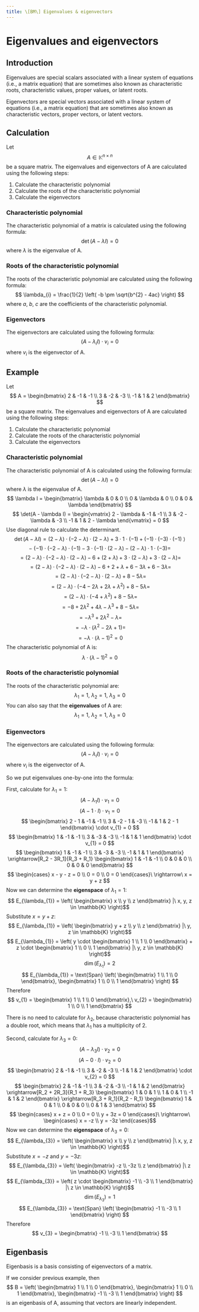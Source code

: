 ```yaml
---
title: \[BM\] Eigenvalues & eigenvectors
---
```


# Eigenvalues and eigenvectors

## Introduction
Eigenvalues are special scalars associated with a linear system of equations (i.e., a matrix equation) that are sometimes also known as characteristic roots, characteristic values, proper values, or latent roots.

Eigenvectors are special vectors associated with a linear system of equations (i.e., a matrix equation) that are sometimes also known as characteristic vectors, proper vectors, or latent vectors.

## Calculation
Let
$$ A \in \mathbb{K}^{n \times n} $$
be a square matrix. The eigenvalues and eigenvectors of A are calculated using the following steps:

1. Calculate the characteristic polynomial
2. Calculate the roots of the characteristic polynomial
3. Calculate the eigenvectors

### Characteristic polynomial
The characteristic polynomial of a matrix is calculated using the following formula:
$$ \det(A - \lambda I) = 0 $$
where
$\lambda$
is the eigenvalue of A.

### Roots of the characteristic polynomial
The roots of the characteristic polynomial are calculated using the following formula:
$$ \lambda_{i} = \frac{1}{2} \left( -b \pm \sqrt{b^{2} - 4ac} \right) $$
where
$a$, $b$, $c$
are the coefficients of the characteristic polynomial.

### Eigenvectors
The eigenvectors are calculated using the following formula:
$$ (A - \lambda_{i} I) \cdot v_{i} = 0 $$
where
$v_{i}$
is the eigenvector of A.

## Example
Let
$$ A = \begin{bmatrix}
    2 & -1 & -1 \\
    3 & -2 & -3 \\
    -1 & 1 & 2
\end{bmatrix} $$
be a square matrix. The eigenvalues and eigenvectors of A are calculated using the following steps:

1. Calculate the characteristic polynomial
2. Calculate the roots of the characteristic polynomial
3. Calculate the eigenvectors

### Characteristic polynomial
The characteristic polynomial of A is calculated using the following formula:
$$ \det(A - \lambda I) = 0 $$
where
$\lambda$
is the eigenvalue of A.
$$ \lambda I = \begin{bmatrix}
    \lambda & 0 & 0 \\
    0 & \lambda & 0 \\
    0 & 0 & \lambda
\end{bmatrix} $$
$$ \det(A - \lambda I) = \begin{vmatrix}
    2 - \lambda & -1 & -1 \\
    3 & -2 - \lambda & -3 \\
    -1 & 1 & 2 - \lambda
\end{vmatrix} = 0 $$
Use diagonal rule to calculate the determinant.
$$ \det(A - \lambda I) = (2 - \lambda) \cdot (-2 - \lambda) \cdot (2 - \lambda) + 3 \cdot 1 \cdot (-1) + (-1) \cdot (-3) \cdot (-1)\ \rangle$$
$$-\ (-1) \cdot (-2 - \lambda) \cdot (-1) - 3 \cdot (-1) \cdot (2 - \lambda) - (2 - \lambda) \cdot 1 \cdot (-3) = $$
$$ = (2 - \lambda) \cdot (-2 - \lambda) \cdot (2 - \lambda) - 6 + (2 + \lambda) + 3 \cdot (2 - \lambda) + 3 \cdot (2 - \lambda) = $$
$$ = (2 - \lambda) \cdot (-2 - \lambda) \cdot (2 - \lambda) - 6 + 2 + \lambda + 6 - 3\lambda + 6 - 3\lambda = $$
$$ = (2 - \lambda) \cdot (-2 - \lambda) \cdot (2 - \lambda) + 8 - 5\lambda = $$
$$ = (2 - \lambda) \cdot (-4 - 2\lambda + 2\lambda + \lambda^{2}) + 8 - 5\lambda = $$
$$ = (2 - \lambda) \cdot (-4 + \lambda^{2}) + 8 - 5\lambda = $$
$$ = -8 + 2\lambda^{2} + 4\lambda - \lambda^{3} + 8 - 5\lambda = $$
$$ = -\lambda^{3} + 2\lambda^{2} - \lambda = $$
$$ = -\lambda \cdot (\lambda^{2} - 2\lambda + 1) = $$
$$ = -\lambda \cdot (\lambda - 1)^{2} = 0 $$
The characteristic polynomial of A is:
$$ \lambda \cdot (\lambda - 1)^{2} = 0 $$
### Roots of the characteristic polynomial
The roots of the characteristic polynomial are:
$$ \lambda_{1} = 1,\ \lambda_{2} = 1,\ \lambda_{3} = 0 $$
You can also say that the **eigenvalues** of A are:
$$ \lambda_{1} = 1,\ \lambda_{2} = 1,\ \lambda_{3} = 0 $$

### Eigenvectors
The eigenvectors are calculated using the following formula:
$$ (A - \lambda_{i} I) \cdot v_{i} = 0 $$
where
$v_{i}$
is the eigenvector of A.

So we put eigenvalues one-by-one into the formula:

First, calculate for
$\lambda_{1} = 1$:
$$ (A - \lambda_{1} I) \cdot v_{1} = 0 $$
$$ (A - 1 \cdot I) \cdot v_{1} = 0 $$
$$ \begin{bmatrix}
    2 - 1 & -1 & -1 \\
    3 & -2 - 1 & -3 \\
    -1 & 1 & 2 - 1
\end{bmatrix} \cdot v_{1} = 0 $$
$$ \begin{bmatrix}
    1 & -1 & -1 \\
    3 & -3 & -3 \\
    -1 & 1 & 1
\end{bmatrix} \cdot v_{1} = 0 $$
$$ \begin{bmatrix}
    1 & -1 & -1 \\
    3 & -3 & -3 \\
    -1 & 1 & 1
\end{bmatrix} \xrightarrow[R_2 - 3R_1]{R_3 + R_1} \begin{bmatrix}
    1 & -1 & -1 \\
    0 & 0 & 0 \\
    0 & 0 & 0
\end{bmatrix} $$
$$ \begin{cases}
    x - y - z = 0 \\
    0 = 0 \\
    0 = 0
\end{cases}\ \rightarrow\ x = y + z $$
Now we can determine the **eigenspace** of
$\lambda_{1} = 1$:
$$ E_{\lambda_{1}} = \left( \begin{bmatrix}
    x \\
    y \\
    z
\end{bmatrix}  |\ x, y, z \in \mathbb{K} \right)$$
Substitute
$x = y + z$:
$$ E_{\lambda_{1}} = \left( \begin{bmatrix}
    y + z \\
    y \\
    z
\end{bmatrix}  |\ y, z \in \mathbb{K} \right)$$
$$ E_{\lambda_{1}} = \left( y \cdot \begin{bmatrix}
    1 \\
    1 \\
    0
\end{bmatrix} + z \cdot \begin{bmatrix}
    1 \\
    0 \\
    1
\end{bmatrix} |\ y, z \in \mathbb{K} \right)$$
$$ \dim(E_{\lambda_{1}}) = 2 $$
$$ E_{\lambda_{1}} = \text{Span} \left( \begin{bmatrix}
    1 \\
    1 \\
    0
\end{bmatrix}, \begin{bmatrix}
    1 \\
    0 \\
    1
\end{bmatrix} \right) $$
Therefore
$$ v_{1} = \begin{bmatrix}
    1 \\
    1 \\
    0
\end{bmatrix},\ v_{2} = \begin{bmatrix}
    1 \\
    0 \\
    1
\end{bmatrix} $$

There is no need to calculate for
$\lambda_{2}$,
because characteristic polynomial has a double root, which means that
$\lambda_{1}$
has a multiplicity of 2.

Second, calculate for
$\lambda_{3} = 0$:
$$ (A - \lambda_{3} I) \cdot v_{2} = 0 $$
$$ (A - 0 \cdot I) \cdot v_{2} = 0 $$
$$ \begin{bmatrix}
    2 & -1 & -1 \\
    3 & -2 & -3 \\
    -1 & 1 & 2
\end{bmatrix} \cdot v_{2} = 0 $$
$$ \begin{bmatrix}
    2 & -1 & -1 \\
    3 & -2 & -3 \\
    -1 & 1 & 2
\end{bmatrix} \xrightarrow[R_2 + 2R_3]{R_1 + R_3} \begin{bmatrix}
    1 & 0 & 1 \\
    1 & 0 & 1 \\
    -1 & 1 & 2
\end{bmatrix} \xrightarrow[R_3 + R_1]{R_2 - R_1} \begin{bmatrix}
    1 & 0 & 1 \\
    0 & 0 & 0 \\
    0 & 1 & 3
\end{bmatrix} $$
$$ \begin{cases}
    x + z = 0 \\
    0 = 0 \\
    y + 3z = 0
\end{cases}\ \rightarrow\ \begin{cases}
    x = -z \\
    y = -3z
\end{cases}$$
Now we can determine the **eigenspace** of
$\lambda_{3} = 0$:
$$ E_{\lambda_{3}} = \left( \begin{bmatrix}
    x \\
    y \\
    z
\end{bmatrix}  |\ x, y, z \in \mathbb{K} \right)$$
Substitute
$x = -z$ and $y = -3z$:
$$ E_{\lambda_{3}} = \left( \begin{bmatrix}
    -z \\
    -3z \\
    z
\end{bmatrix}  |\ z \in \mathbb{K} \right)$$
$$ E_{\lambda_{3}} = \left( z \cdot \begin{bmatrix}
    -1 \\
    -3 \\
    1
\end{bmatrix} |\ z \in \mathbb{K} \right)$$
$$ \dim(E_{\lambda_{3}}) = 1 $$
$$ E_{\lambda_{3}} = \text{Span} \left( \begin{bmatrix}
    -1 \\
    -3 \\
    1
\end{bmatrix} \right) $$
Therefore
$$ v_{3} = \begin{bmatrix}
    -1 \\
    -3 \\
    1
\end{bmatrix} $$


## Eigenbasis
Eigenbasis is a basis consisting of eigenvectors of a matrix.

If we consider previous example, then
$$ B = \left( \begin{bmatrix}
    1 \\
    1 \\
    0
\end{bmatrix}, \begin{bmatrix}
    1 \\
    0 \\
    1
\end{bmatrix}, \begin{bmatrix}
    -1 \\
    -3 \\
    1
\end{bmatrix} \right) $$
is an eigenbasis of A, assuming that vectors are linearly independent.
